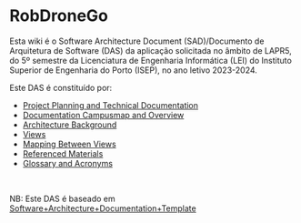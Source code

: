 # RobDroneGo

Esta wiki é o Software Architecture Document (SAD)/Documento de Arquitetura de Software (DAS) da aplicação solicitada no âmbito de LAPR5, do 5º semestre da Licenciatura de Engenharia Informática (LEI) do Instituto Superior de Engenharia do Porto (ISEP), no ano letivo 2023-2024.

Este DAS é constituído por:

- [Project Planning and Technical Documentation](ProjectPlanningTechnicalDocumentation.md)
- [Documentation Campusmap and Overview](CampusmapOverview.md)
- [Architecture Background](Background.md)
- [Views](Views.md)
- [Mapping Between Views](Mapping.md)
- [Referenced Materials](References.md)
- [Glossary and Acronyms](Gloassary&Acronyms.md)

<br>

NB: Este DAS é baseado em [Software+Architecture+Documentation+Template](https://bitbucket.org/nunopsilva/bulletproof-nodejs-ddd/wiki/Home)
